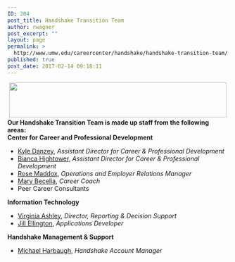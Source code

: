```yaml
---
ID: 204
post_title: Handshake Transition Team
author: rwagner
post_excerpt: ""
layout: page
permalink: >
  http://www.umw.edu/careercenter/handshake/handshake-transition-team/
published: true
post_date: 2017-02-14 09:18:11
---
```

<div class="content-main"> <img class=" wp-image-171 alignnone" src="http://www.umw.edu/careercenter/wp-content/uploads/sites/41/2016/12/hs-logo-primary-lg-300x48.png" alt="" width="494" height="79" /></div>
<div class="content-main"></div>
<div class="content-main"><strong>Our Handshake Transition Team is made up staff from the following areas:</strong></div>
<div class="content-main"><strong>Center for Career and Professional Development</strong></div>
<ul>
 	<li class="content-main"><a href="http://www.umw.edu/directory/employee/kyle-danzey/">Kyle Danzey</a>, <em>Assistant Director for Career &amp; Professional Development</em></li>
 	<li class="content-main"><a href="http://www.umw.edu/directory/employee/bianca-hightower/">Bianca Hightower</a>, <em>Assistant Director for Career &amp; Professional Development</em></li>
 	<li class="content-main"><a href="http://www.umw.edu/directory/employee/rose-maddox/">Rose Maddox</a>, <em>Operations and Employer Relations Manager</em></li>
 	<li class="content-main"><a href="http://www.umw.edu/directory/employee/mary-becelia/">Mary Becelia</a>, <em>Career Coach</em></li>
 	<li class="content-main">Peer Career Consultants</li>
</ul>
<strong>Information Technology</strong>
<ul>
 	<li><a href="http://www.umw.edu/directory/employee/virginia-ashley/">Virginia Ashley</a>, <em>Director, Reporting &amp; Decision Support</em></li>
 	<li><a href="http://www.umw.edu/directory/?s=Jill+Ellington">Jill Ellington</a>, <em>Applications Developer</em></li>
</ul>
<strong>Handshake Management &amp; Support</strong>
<ul>
 	<li><a href="https://www.linkedin.com/in/michael-harbaugh-68647459">Michael Harbaugh</a>, <em>Handshake Account Manager</em></li>
</ul>